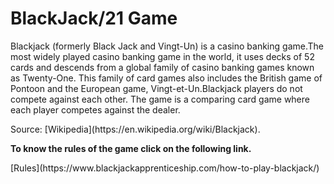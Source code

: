 <h1>BlackJack/21 Game</h1>
<p>Blackjack (formerly Black Jack and Vingt-Un) is a casino banking game.The most widely played casino banking game in the world, it uses decks of 52 cards and descends from a global family of casino banking games known as Twenty-One. This family of card games also includes the British game of Pontoon and the European game, Vingt-et-Un.Blackjack players do not compete against each other. The game is a comparing card game where each player competes against the dealer.<p>
Source: [Wikipedia](https://en.wikipedia.org/wiki/Blackjack).

**To know the rules of the game click on the following link.** 
<p> [Rules](https://www.blackjackapprenticeship.com/how-to-play-blackjack/) 
